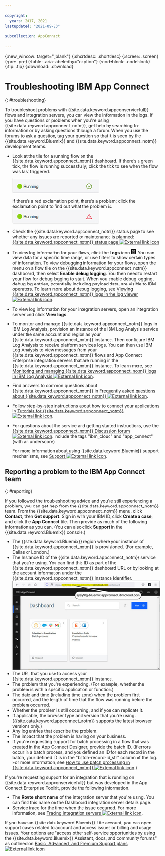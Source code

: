 ```yaml
---

copyright:
  years: 2017, 2021
lastupdated: "2021-09-23"

subcollection: AppConnect

---
```


{:new_window: target="_blank"}
{:shortdesc: .shortdesc}
{:screen: .screen}
{:pre: .pre}
{:table: .aria-labeledby="caption"}
{:codeblock: .codeblock}
{:tip: .tip}
{:download: .download}


# Troubleshooting IBM App Connect
{: #troubleshooting}

To troubleshoot problems with {{site.data.keyword.appconservicefull}} flows and integration servers, you can view the information in the logs. If you have questions or problems when you're using {{site.data.keyword.appconnect_notm}}, get help by searching for information or by asking questions through a forum. When you use the forums to ask a question, tag your question so that it is seen by the {{site.data.keyword.Bluemix}} and {{site.data.keyword.appconnect_notm}} development teams.

-   Look at the tile for a running flow on the {{site.data.keyword.appconnect_notm}} dashboard. If there’s a green tick, the flow is running successfully; click the tick to see when the flow was last triggered.

    ![Screen capture that shows that a flow is running successfully](/images/SuccessfulFlow.jpg)

    If there’s a red exclamation point, there’s a problem; click the exclamation point to find out what the problem is. ![Screen capture that shows that a flow has a problem](/images/ErroredFlow.jpg)

-   Check the {{site.data.keyword.appconnect_notm}} status page to see whether any issues are reported or maintenance is planned: [{{site.data.keyword.appconnect_notm}} status page ![External link icon](../../icons/launch-glyph.svg "External link icon")](https://cloud.ibm.com/status?component=appconnect&selected=status)
-   To view log information for your flows, click the **Logs** icon ![Logs icon](/images/LogsIcon.jpg). You can view data for a specific time range, or use filters to show certain types of information. To view debugging information for your flows, open the menu on a flow tile on the {{site.data.keyword.appconnect_notm}} dashboard, then select **Enable debug logging**.  You then need to restart your flow for debug logging to start.  When you enable debug logging, debug log entries, potentially including payload data, are visible to IBM operators. To learn more about debug logging, see [Viewing {{site.data.keyword.appconnect_notm}} logs in the log viewer ![External link icon](../../icons/launch-glyph.svg "External link icon")](https://www.ibm.com/support/knowledgecenter/en/SS6KM6/com.ibm.appconnect.doc/troubleshooting/viewing-app-connect-logs-in-the-log-viewer.html).  
-   To view log information for your integration servers, open an integration server and click **View logs**.  
-   To monitor and manage {{site.data.keyword.appconnect_notm}} logs in IBM Log Analysis, provision an instance of the IBM Log Analysis service under the same account and region as your {{site.data.keyword.appconnect_notm}} instance. Then configure IBM Log Analysis to receive platform services logs. You can then use IBM Log Analysis to view messages from your {{site.data.keyword.appconnect_notm}} flows and App Connect Enterprise integration servers that are running in the {{site.data.keyword.appconnect_notm}} instance. To learn more, see [Monitoring and managing {{site.data.keyword.appconnect_notm}} logs in IBM Log Analysis ![External link icon](../../icons/launch-glyph.svg "External link icon")](https://www.ibm.com/support/knowledgecenter/en/SS6KM6/com.ibm.appconnect.doc/troubleshooting/monitoring-and-managing-app-connect-logs-in-logdna.html).
-   Find answers to common questions about {{site.data.keyword.appconnect_notm}} in [Frequently asked questions about {{site.data.keyword.appconnect_notm}} ![External link icon](../../icons/launch-glyph.svg "External link icon")](https://www.ibm.com/support/knowledgecenter/en/SS6KM6/com.ibm.appconnect.cloud.doc/faq.html).
-   Follow step-by-step instructions about how to connect your applications in [Tutorials for {{site.data.keyword.appconnect_notm}} ![External link icon](../../icons/launch-glyph.svg "External link icon")](https://www.ibm.com/support/knowledgecenter/en/SS6KM6/com.ibm.appconnect.dev.doc/tutorials/index.html).
-   For questions about the service and getting started instructions, use the [{{site.data.keyword.appconnect_notm}} Discussion forum ![External link icon](../../icons/launch-glyph.svg "External link icon")](https://community.ibm.com/community/user/imwuc/communities/community-home/digestviewer?communitykey=77544459-9fda-40da-ae0b-fc8c76f0ce18&tab=digestviewer). Include the tags "ibm_cloud" and "app_connect" (with an underscore).

    For more information about using {{site.data.keyword.Bluemix}} support mechanisms, see [Support ![External link icon](../../icons/launch-glyph.svg "External link icon")](https://cloud.ibm.com/unifiedsupport/supportcenter).

## Reporting a problem to the IBM App Connect team
{: #reporting}

If you followed the troubleshooting advice and you're still experiencing a problem, you can get help from the   {{site.data.keyword.appconnect_notm}} team.  From the {{site.data.keyword.appconnect_notm}} menu, click **Contact**, then **Get support**.  Sign in with your IBM ID, click **Create a case**, and click the **App Connect** tile.  Then provide as much of the following information as you can. (You can also click **Support** in the {{site.data.keyword.Bluemix}} console.)

* The {{site.data.keyword.Bluemix}} region where your instance of {{site.data.keyword.appconnect_notm}} is provisioned. (For example, Dallas or London.)
* The Instance ID of the {{site.data.keyword.appconnect_notm}} service that you're using. You can find this ID as part of the {{site.data.keyword.appconnect_notm}} dashboard URL or by looking at the account information under the {{site.data.keyword.appconnect_notm}} Instance Identifier.
![Screen capture that shows the instance ID in the URL](/images/instanceIDsm.jpg)
* The URL that you use to access your {{site.data.keyword.appconnect_notm}} instance.
* The problem that you're experiencing. (For example, whether the problem is with a specific application or function.)
* The date and time (including time zone) when the problem first occurred, and the length of time that the flow was running before the problem occurred.
* Whether the problem is still occurring, and if you can replicate it.
* If applicable, the browser type and version that you're using. ({{site.data.keyword.appconnect_notm}} supports the latest browser versions only.)
* Any log entries that describe the problem.
* The impact that the problem is having on your business.
* If you're requesting support for batch processing in a flow that was created in the App Connect Designer, provide the batch ID. (If errors occur in a batch process, and you defined an ID for each record in the batch, your defined ID is in the "batch-record-id_str" column of the log. For more information, see [How to use batch processing in {{site.data.keyword.appconnect_notm}} ![External link icon](../../icons/launch-glyph.svg "External link icon")](https://www.ibm.com/support/knowledgecenter/en/SS6KM6/com.ibm.appconnect.dev.doc/toolbox/batch-processing.html).)

If you're requesting support for an integration that is running on {{site.data.keyword.appconservicefull}} but was developed in the App Connect Enterprise Toolkit, provide the following information.
* The **Route short name** of the integration server that you're using. You can find this name on the Dashboard integration server details page. 
* Service trace for the time when the issue occurred. For more information, see [Tracing integration servers ![External link icon](../../icons/launch-glyph.svg "External link icon")](https://www.ibm.com/docs/en/app-connect/cloud?topic=monitoring-troubleshooting#traceis). 

If you have an {{site.data.keyword.Bluemix}} Lite account, you can open support cases related to account and access issues or billing and usage issues. Your options are "access other self-service opportunities by using the {{site.data.keyword.Bluemix}} Assistant, docs, and community forums" as outlined on [Basic, Advanced, and Premium Support plans ![External link icon](../../icons/launch-glyph.svg "External link icon")](https://cloud.ibm.com/docs/get-support?topic=get-support-support-plans)
